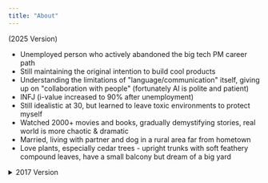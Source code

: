 ```yaml
---
title: "About"
---
```

(2025 Version)
- Unemployed person who actively abandoned the big tech PM career path
- Still maintaining the original intention to build cool products
- Understanding the limitations of "language/communication" itself, giving up on "collaboration with people" (fortunately AI is polite and patient)
- INFJ (i-value increased to 90% after unemployment)
- Still idealistic at 30, but learned to leave toxic environments to protect myself
- Watched 2000+ movies and books, gradually demystifying stories, real world is more chaotic & dramatic
- Married, living with partner and dog in a rural area far from hometown
- Love plants, especially cedar trees - upright trunks with soft feathery compound leaves, have a small balcony but dream of a big yard



<details>
<summary>2017 Version</summary>

- Junior Product Manager
- Most favorite thing: "Working together with a group of people on something valuable"
- Takes commitments very seriously, hates lying (so terribly bad at games like Werewolf)
- Social anxiety in gatherings of more than 3 people
- Strong curiosity but weak execution
- Pseudo film enthusiast who has watched 1000+ movies
- Pessimist who doesn't really believe the world will get better
- Idealist who always wants to do something valuable
- SYSU Alumni
- Places: Xinyang, Guangzhou, Beijing
- Contact me: lilu_lula@qq.com (wechat: lilu_lula)

</details>